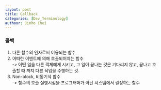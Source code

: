 ```yaml
---
layout: post
title: Callback
categories: [Dev_Terminology]
authoor: Jinho Choi
---
```


### 콜백
1. 다른 함수의 인자로써 이용되는 함수
2. 어떠한 이벤트에 의해 호출되어지는 함수  
 -> 어떤 일을 다른 객체에게 시키고, 그 일이 끝나는 것은 기다리지 않고, 끝나고 호출할 때 까지 다른 작업을 수행하는 것.
3. Non-block, 비동기식 함수  
 -> 함수의 호출 실행시점을 프로그래머가 아닌 시스템에서 결정하는 함수
